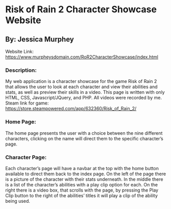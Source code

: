 # Risk of Rain 2 Character Showcase Website
## By: Jessica Murphey

Website Link: https://www.murpheysdomain.com/RoR2CharacterShowcase/index.html



### Description:
My web application is a character showcase for the game Risk of Rain 2 that allows the user to look at each character and view their abilities and stats, as well as preview their skills in a video. This page is written with only HTML, CSS, Javascript/JQuery, and PHP. All videos were recorded by me.
Steam link for game: https://store.steampowered.com/app/632360/Risk_of_Rain_2/


### Home Page:
The home page presents the user with a choice between the nine different characters, clicking on the name will direct them to the specific character’s page. 


### Character Page:
Each character’s page will have a navbar at the top with the home button available to direct them back to the index page. On the left of the page there is a picture of the character with their stats underneath. In the middle there is a list of the character’s abilities with a play clip option for each. On the right there is a video box, that scrolls with the page, by pressing the Play Clip button to the right of the abilities’ titles it will play a clip of the ability being used.
